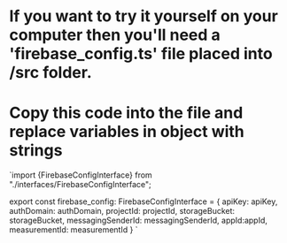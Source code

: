 # If you want to try it yourself on your computer then you'll need a 'firebase_config.ts' file placed into /src folder.
# Copy this code into the file and replace variables in object with strings

`import {FirebaseConfigInterface} from "./interfaces/FirebaseConfigInterface";

export const firebase_config: FirebaseConfigInterface = {
    apiKey: apiKey,
    authDomain: authDomain,
    projectId: projectId,
    storageBucket: storageBucket,
    messagingSenderId: messagingSenderId,
    appId:appId,
    measurementId: measurementId
}
`
